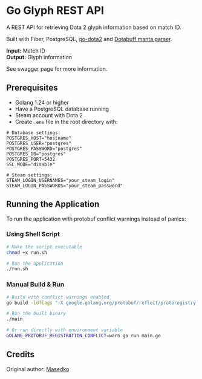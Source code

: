 # Go Glyph REST API

A REST API for retrieving Dota 2 glyph information based on match ID.

Built with Fiber, PostgreSQL, [go-dota2](https://github.com/paralin/go-dota2)
and [Dotabuff manta parser](https://github.com/dotabuff/manta).

**Input:** Match ID  
**Output:** Glyph information

See swagger page for more information.

## Prerequisites

* Golang 1.24 or higher
* Have a PostgreSQL database running
* Steam account with Dota 2
* Create `.env` file in the root directory with:

```
# Database settings:
POSTGRES_HOST="hostname"
POSTGRES_USER="postgres"
POSTGRES_PASSWORD="postgres"
POSTGRES_DB="postgres"
POSTGRES_PORT=5432
SSL_MODE="disable"

# Steam settings:
STEAM_LOGIN_USERNAMES="your_steam_login"
STEAM_LOGIN_PASSWORDS="your_steam_password"
```

## Running the Application

To run the application with protobuf conflict warnings instead of panics:

### Using Shell Script

```bash
# Make the script executable
chmod +x run.sh

# Run the application
./run.sh
```

### Manual Build & Run

```bash
# Build with conflict warnings enabled
go build -ldflags "-X google.golang.org/protobuf/reflect/protoregistry.conflictPolicy=warn" main.go

# Run the built binary
./main

# Or run directly with environment variable
GOLANG_PROTOBUF_REGISTRATION_CONFLICT=warn go run main.go
```

## Credits

Original author: [Masedko](https://github.com/Masedko/glyph)
